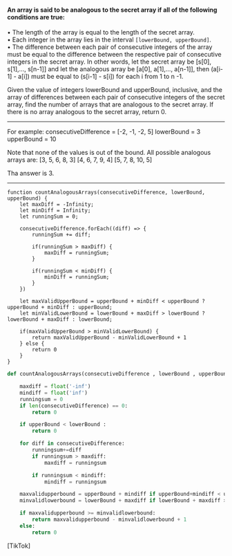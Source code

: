#### An array is said to be analogous to the secret array if all of the following conditions are true:
• The length of the array is equal to the length of the secret array.  
• Each integer in the array lies in the interval `[lowerBound, upperBound]`.  
• The difference between each pair of consecutive integers of the array must be equal to the difference between the respective pair of consecutive integers in the secret array. In other words, let the secret array be [s[0], s[1],..., s[n-1]] and let the analogous array be [a[0], a[1],..., a[n-1]], then (a[i-1] - a[i]) must be equal to (s[i-1] - s[i]) for each i from 1 to n -1.  

Given the value of integers lowerBound and upperBound, inclusive, and the array of differences between each pair of consecutive integers of the secret array, find the number of arrays that are analogous to the secret array. If there is no array analogous to the secret array, return 0.

***
For example:
consecutiveDifference = [-2, -1, -2, 5]
lowerBound = 3
upperBound = 10

Note that none of the values is out of the bound. All possible analogous arrays are:
[3, 5, 6, 8, 3]
[4, 6, 7, 9, 4]
[5, 7, 8, 10, 5]

Tha answer is 3.
***


```JS
function countAnalogousArrays(consecutiveDifference, lowerBound, upperBound) {
    let maxDiff = -Infinity;
    let minDiff = Infinity;
    let runningSum = 0;

    consecutiveDifference.forEach((diff) => {
        runningSum += diff;

        if(runningSum > maxDiff) {
            maxDiff = runningSum;
        }

        if(runningSum < minDiff) {
            minDiff = runningSum;
        }
    })
    
    let maxValidUpperBound = upperBound + minDiff < upperBound ? upperBound + minDiff : upperBound;
    let minValidLowerBound = lowerBound + maxDiff > lowerBound ? lowerBound + maxDiff : lowerBound;
    
    if(maxValidUpperBound > minValidLowerBound) {
        return maxValidUpperBound - minValidLowerBound + 1
    } else {
        return 0
    }
}
```


```Python
def countAnalogousArrays(consecutiveDifference , lowerBound , upperBound):

    maxdiff = float('-inf')
    mindiff = float('inf')
    runningsum = 0
    if len(consecutiveDifference) == 0:
        return 0

    if upperBound < lowerBound :
        return 0

    for diff in consecutiveDifference:
        runningsum+=diff
        if runningsum > maxdiff:
            maxdiff = runningsum

        if runningsum < mindiff:
            mindiff = runningsum

    maxvalidupperbound = upperBound + mindiff if upperBound+mindiff < upperBound else upperBound
    minvalidlowerbound = lowerBound + maxdiff if lowerBound + maxdiff > lowerBound else lowerBound

    if maxvalidupperbound >= minvalidlowerbound:
        return maxvalidupperbound - minvalidlowerbound + 1
    else:
        return 0
```

[TikTok]
